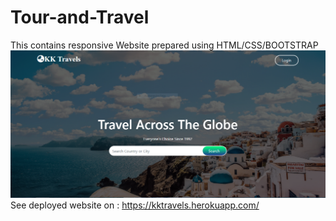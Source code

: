 # Tour-and-Travel
This contains responsive Website prepared using HTML/CSS/BOOTSTRAP
![alt text](https://github.com/KRISHANKANTAGNIHOTRI/Tour-and-Travel/blob/main/images/Header.PNG)
See deployed website on : https://kktravels.herokuapp.com/
